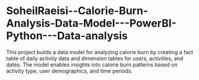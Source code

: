 # SoheilRaeisi--Calorie-Burn-Analysis-Data-Model---PowerBI-Python---Data-analysis
This project builds a data model for analyzing calorie burn by creating a fact table of daily activity data and dimension tables for users, activities, and dates. The model enables insights into calorie burn patterns based on activity type, user demographics, and time periods.
